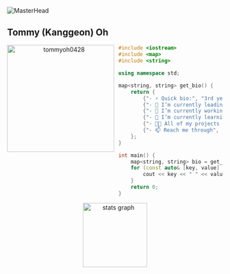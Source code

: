 ![MasterHead](https://user-images.githubusercontent.com/35267447/206916906-9bfb66d9-c419-44c2-908a-4885e610425f.gif)

<h2 style="margin-top: 30px;">Tommy (Kanggeon) Oh</h2>

<p align="center">
  <img src="https://github.com/user-attachments/assets/83678fcc-9c73-4c59-8038-ac7ff6da8974" alt="tommyoh0428" width="250" align="left" style="margin-right: 10px;" />

</p>


```cpp
#include <iostream>
#include <map>
#include <string>

using namespace std;

map<string, string> get_bio() {
    return {
        {"- ⚡ Quick bio:", "3rd year Software Systems at Simon Fraser University"},
        {"- 👯 I’m currently leading and collaborating with", "SFU Open Source Development Club"},
        {"- 🔭 I’m currently working on", "Multiagent Discord Bot"},
        {"- 🌱 I’m currently learning", "Amazon Web Services, Docker, SQL, Raspberry Pi"},
        {"- 👨‍💻 All of my projects are available at", "https://portfolio-tommy-oh.vercel.app/"},
        {"- 📫 Reach me through", "tommy32666@gmail.com"}
    };
}

int main() {
    map<string, string> bio = get_bio();
    for (const auto& [key, value] : bio) {
        cout << key << " " << value << endl;
    }
    return 0;
}

```
<div align="center"> 
  <img src="https://github-readme-stats.vercel.app/api?username=TommyOh0428&hide_title=false&hide_rank=true&show_icons=true&include_all_commits=true&count_private=true&disable_animations=false&theme=dracula&locale=en&hide_border=false&order=1" height="150" alt="stats graph" /> 
  <img src="https://github-readme-stats.vercel.app/api/top-langs?username=TommyOh0428>
  



